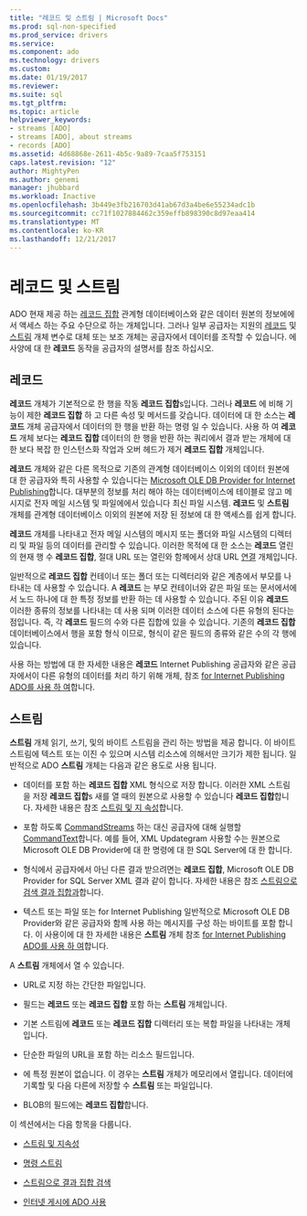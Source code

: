 ```yaml
---
title: "레코드 및 스트림 | Microsoft Docs"
ms.prod: sql-non-specified
ms.prod_service: drivers
ms.service: 
ms.component: ado
ms.technology: drivers
ms.custom: 
ms.date: 01/19/2017
ms.reviewer: 
ms.suite: sql
ms.tgt_pltfrm: 
ms.topic: article
helpviewer_keywords:
- streams [ADO]
- streams [ADO], about streams
- records [ADO]
ms.assetid: 4d68868e-2611-4b5c-9a89-7caa5f753151
caps.latest.revision: "12"
author: MightyPen
ms.author: genemi
manager: jhubbard
ms.workload: Inactive
ms.openlocfilehash: 3b449e3fb216703d41ab67d3a4be6e55234adc1b
ms.sourcegitcommit: cc71f1027884462c359effb898390c8d97eaa414
ms.translationtype: MT
ms.contentlocale: ko-KR
ms.lasthandoff: 12/21/2017
---
```

# <a name="records-and-streams"></a>레코드 및 스트림
ADO 현재 제공 하는 [레코드 집합](../../../ado/reference/ado-api/recordset-object-ado.md) 관계형 데이터베이스와 같은 데이터 원본의 정보에에서 액세스 하는 주요 수단으로 하는 개체입니다. 그러나 일부 공급자는 지원의 [레코드](../../../ado/reference/ado-api/record-object-ado.md) 및 [스트림](../../../ado/reference/ado-api/stream-object-ado.md) 개체 변수로 대체 또는 보조 개체는 공급자에서 데이터를 조작할 수 있습니다. 에 사양에 대 한 **레코드** 동작을 공급자의 설명서를 참조 하십시오.  
  
## <a name="records"></a>레코드  
 **레코드** 개체가 기본적으로 한 행을 작동 **레코드 집합**s입니다. 그러나 **레코드** 에 비해 기능이 제한 **레코드 집합** 하 고 다른 속성 및 메서드를 갖습니다. 데이터에 대 한 소스는 **레코드** 개체 공급자에서 데이터의 한 행을 반환 하는 명령 일 수 있습니다. 사용 하 여 **레코드** 개체 보다는 **레코드 집합** 데이터의 한 행을 반환 하는 쿼리에서 결과 받는 개체에 대 한 보다 복잡 한 인스턴스화 작업과 오버 헤드가 제거 **레코드 집합**  개체입니다.  
  
 **레코드** 개체와 같은 다른 목적으로 기존의 관계형 데이터베이스 이외의 데이터 원본에 대 한 공급자와 특히 사용할 수 있습니다는 [Microsoft OLE DB Provider for Internet Publishing](../../../ado/guide/appendixes/microsoft-ole-db-provider-for-internet-publishing.md)합니다. 대부분의 정보를 처리 해야 하는 데이터베이스에 테이블로 않고 메시지로 전자 메일 시스템 및 파일에에서 있습니다 최신 파일 시스템. **레코드** 및 **스트림** 개체를 관계형 데이터베이스 이외의 원본에 저장 된 정보에 대 한 액세스를 쉽게 합니다.  
  
 **레코드** 개체를 나타내고 전자 메일 시스템의 메시지 또는 폴더와 파일 시스템의 디렉터리 및 파일 등의 데이터를 관리할 수 있습니다. 이러한 목적에 대 한 소스는 **레코드** 열린의 현재 행 수 **레코드 집합**, 절대 URL 또는 열린와 함께에서 상대 URL [연결](../../../ado/reference/ado-api/connection-object-ado.md) 개체입니다.  
  
 일반적으로 **레코드 집합** 컨테이너 또는 폴더 또는 디렉터리와 같은 계층에서 부모를 나타내는 데 사용할 수 있습니다. A **레코드** 는 부모 컨테이너와 같은 파일 또는 문서에서에서 노드 하나에 대 한 특정 정보를 반환 하는 데 사용할 수 있습니다. 주된 이유 **레코드** 이러한 종류의 정보를 나타내는 데 사용 되며 이러한 데이터 소스에 다른 유형의 된다는 점입니다. 즉, 각 **레코드** 필드의 수와 다른 집합에 있을 수 있습니다. 기존의 **레코드 집합** 데이터베이스에서 행을 포함 형식 이므로, 형식이 같은 필드의 종류와 같은 수의 각 행에 있습니다.  
  
 사용 하는 방법에 대 한 자세한 내용은 **레코드** Internet Publishing 공급자와 같은 공급자에서이 다른 유형의 데이터를 처리 하기 위해 개체, 참조 [for Internet Publishing ADO를 사용 하 여](../../../ado/guide/data/using-ado-for-internet-publishing.md)합니다.  
  
## <a name="streams"></a>스트림  
 **스트림** 개체 읽기, 쓰기, 및의 바이트 스트림을 관리 하는 방법을 제공 합니다. 이 바이트 스트림에 텍스트 또는 이진 수 있으며 시스템 리소스에 의해서만 크기가 제한 됩니다. 일반적으로 ADO **스트림** 개체는 다음과 같은 용도로 사용 됩니다.  
  
-   데이터를 포함 하는 **레코드 집합** XML 형식으로 저장 합니다. 이러한 XML 스트림을 저장 **레코드 집합**s 새를 열 때의 원본으로 사용할 수 있습니다 **레코드 집합**합니다. 자세한 내용은 참조 [스트림 및 지 속성](../../../ado/guide/data/streams-and-persistence.md)합니다.  
  
-   포함 하도록 [CommandStreams](../../../ado/reference/ado-api/commandstream-property-ado.md) 하는 대신 공급자에 대해 실행할 [CommandText](../../../ado/reference/ado-api/commandtext-property-ado.md)합니다. 예를 들어, XML Updategram 사용할 수는 원본으로 Microsoft OLE DB Provider에 대 한 명령에 대 한 SQL Server에 대 한 합니다.  
  
-   형식에서 공급자에서 아닌 다른 결과 받으려면는 **레코드 집합**, Microsoft OLE DB Provider for SQL Server XML 결과 같이 합니다. 자세한 내용은 참조 [스트림으로 검색 결과 집합과](../../../ado/guide/data/retrieving-resultsets-into-streams.md)합니다.  
  
-   텍스트 또는 파일 또는 for Internet Publishing 일반적으로 Microsoft OLE DB Provider와 같은 공급자와 함께 사용 하는 메시지를 구성 하는 바이트를 포함 합니다. 이 사용이에 대 한 자세한 내용은 **스트림** 개체 참조 [for Internet Publishing ADO를 사용 하 여](../../../ado/guide/data/using-ado-for-internet-publishing.md)합니다.  
  
 A **스트림** 개체에서 열 수 있습니다.  
  
-   URL로 지정 하는 간단한 파일입니다.  
  
-   필드는 **레코드** 또는 **레코드 집합** 포함 하는 **스트림** 개체입니다.  
  
-   기본 스트림에 **레코드** 또는 **레코드 집합** 디렉터리 또는 복합 파일을 나타내는 개체입니다.  
  
-   단순한 파일의 URL을 포함 하는 리소스 필드입니다.  
  
-   에 특정 원본이 없습니다. 이 경우는 **스트림** 개체가 메모리에서 열립니다. 데이터에 기록할 및 다음 다른에 저장할 수 **스트림** 또는 파일입니다.  
  
-   BLOB의 필드에는 **레코드 집합**합니다.  
  
 이 섹션에서는 다음 항목을 다룹니다.  
  
-   [스트림 및 지속성](../../../ado/guide/data/streams-and-persistence.md)  
  
-   [명령 스트림](../../../ado/guide/data/command-streams.md)  
  
-   [스트림으로 결과 집합 검색](../../../ado/guide/data/retrieving-resultsets-into-streams.md)  
  
-   [인터넷 게시에 ADO 사용](../../../ado/guide/data/using-ado-for-internet-publishing.md)
